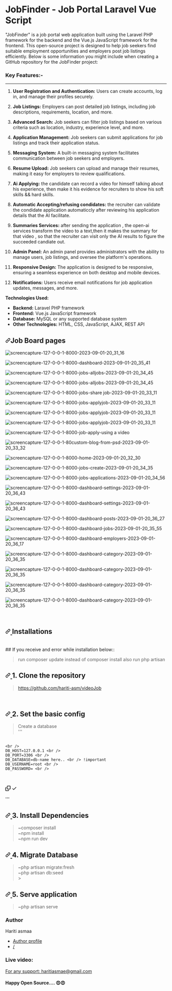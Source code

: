 
# JobFinder - Job Portal Laravel Vue Script
<p>"JobFinder" is a job portal web application built using the Laravel PHP framework for the backend and the Vue.js JavaScript framework for the frontend. This open-source project is designed to help job seekers find suitable employment opportunities and employers post job listings efficiently. Below is some information you might include when creating a GitHub repository for the JobFinder project:</p>


<div class="script-details">
  <h3>Key Features:-</h3>
  <hr>
  
<ol><li><p><strong>User Registration and Authentication:</strong> Users can create accounts, log in, and manage their profiles securely.</p></li><li><p><strong>Job Listings:</strong> Employers can post detailed job listings, including job descriptions, requirements, location, and more.</p></li><li><p><strong>Advanced Search:</strong> Job seekers can filter job listings based on various criteria such as location, industry, experience level, and more.</p></li><li><p><strong>Application Management:</strong> Job seekers can submit applications for job listings and track their application status.</p></li>
<li><p><strong>Messaging System:</strong> A built-in messaging system facilitates communication between job seekers and employers.</p></li>

<li><p><strong>Resume Upload:</strong> Job seekers can upload and manage their resumes, making it easy for employers to review qualifications.</p></li>

<li><p><strong>Ai Applying:</strong> the candidate can record a video for himself talking about his experience, then make it his evidence for recruiters to show his soft skills && hard skills.</p></li>
<li><p><strong>Automatic Accepting/refusing condidates:</strong> the recruiter can validate the condidate application automaticcly after reviewing his application details that the AI facilitate.</p></li>
<li><p><strong>Summaries Services:</strong> after sending the application , the open-ai services transform the video to a text,then it makes the summary for that video , so that the recruiter can visit only the AI results to figure the succeeded candiate out.</p></li>

<li><p><strong>Admin Panel:</strong> An admin panel provides administrators with the ability to manage users, job listings, and oversee the platform's operations.</p></li><li><p><strong>Responsive Design:</strong> The application is designed to be responsive, ensuring a seamless experience on both desktop and mobile devices.</p></li><li><p><strong>Notifications:</strong> Users receive email notifications for job application updates, messages, and more.</p></li></ol>
<p><strong>Technologies Used:</strong></p>
<ul><li><strong>Backend:</strong> Laravel PHP framework</li><li><strong>Frontend:</strong> Vue.js JavaScript framework</li><li><strong>Database:</strong> MySQL or any supported database system</li><li><strong>Other Technologies:</strong> HTML, CSS, JavaScript, AJAX, REST API</li></ul>



</div>



<h2 tabindex="-1" dir="auto"><a id="user-content-adminpanel-screenshot" class="anchor" aria-hidden="true" tabindex="-1" href="#adminpanel-screenshot"><svg class="octicon octicon-link" viewBox="0 0 16 16" version="1.1" width="16" height="16" aria-hidden="true"><path d="m7.775 3.275 1.25-1.25a3.5 3.5 0 1 1 4.95 4.95l-2.5 2.5a3.5 3.5 0 0 1-4.95 0 .751.751 0 0 1 .018-1.042.751.751 0 0 1 1.042-.018 1.998 1.998 0 0 0 2.83 0l2.5-2.5a2.002 2.002 0 0 0-2.83-2.83l-1.25 1.25a.751.751 0 0 1-1.042-.018.751.751 0 0 1-.018-1.042Zm-4.69 9.64a1.998 1.998 0 0 0 2.83 0l1.25-1.25a.751.751 0 0 1 1.042.018.751.751 0 0 1 .018 1.042l-1.25 1.25a3.5 3.5 0 1 1-4.95-4.95l2.5-2.5a3.5 3.5 0 0 1 4.95 0 .751.751 0 0 1-.018 1.042.751.751 0 0 1-1.042.018 1.998 1.998 0 0 0-2.83 0l-2.5 2.5a1.998 1.998 0 0 0 0 2.83Z"></path></svg></a>Job Board pages </h2>

![screencapture-127-0-0-1-8000-2023-09-01-20_31_16](public/assets/1.png)


![screencapture-127-0-0-1-8000-dashboard-2023-09-01-20_35_41](public/assets/testimonials.png)


![screencapture-127-0-0-1-8000-jobs-alljobs-2023-09-01-20_34_45](public/assets/all.png)


![screencapture-127-0-0-1-8000-jobs-alljobs-2023-09-01-20_34_45](public/assets/category.png)


![screencapture-127-0-0-1-8000-jobs-share job-2023-09-01-20_33_11](public/assets/share.png)


![screencapture-127-0-0-1-8000-jobs-applyjob-2023-09-01-20_33_11](public/assets/apply.png)


![screencapture-127-0-0-1-8000-jobs-applyjob-2023-09-01-20_33_11](public/assets/seeker_register.png)


![screencapture-127-0-0-1-8000-jobs-applyjob-2023-09-01-20_33_11](public/assets/edit_seeker_profile.png)


![screencapture-127-0-0-1-8000-job-apply-using a video](public/assets/automatic.png)


![screencapture-127-0-0-1-80custom-blog-from-psd-2023-09-01-20_33_32](public/assets/already.png)


![screencapture-127-0-0-1-8000-home-2023-09-01-20_32_30](public/assets/applied.png)


![screencapture-127-0-0-1-8000-jobs-create-2023-09-01-20_34_35](public/assets/add.png)


![screencapture-127-0-0-1-8000-jobs-applications-2023-09-01-20_34_56](public/assets/myjobs.png)


![screencapture-127-0-0-1-8000-dashboard-settings-2023-09-01-20_36_43](public/assets/applicants.png)


![screencapture-127-0-0-1-8000-dashboard-settings-2023-09-01-20_36_43](public/assets/transcript.png)


![screencapture-127-0-0-1-8000-dashboard-posts-2023-09-01-20_36_27](public/assets/posts.png)


![screencapture-127-0-0-1-8000-dashboard-jobs-2023-09-01-20_35_55](public/assets//adminj.png)


![screencapture-127-0-0-1-8000-dashboard-employers-2023-09-01-20_36_17](public/assets/candidates.png)


![screencapture-127-0-0-1-8000-dashboard-category-2023-09-01-20_36_35](public/assets/adminc.png)


![screencapture-127-0-0-1-8000-dashboard-category-2023-09-01-20_36_35](public/assets/verify.png)


![screencapture-127-0-0-1-8000-dashboard-category-2023-09-01-20_36_35](public/assets/confirm.png)


![screencapture-127-0-0-1-8000-dashboard-category-2023-09-01-20_36_35](public/assets/rejected.png)













<div class='install-script'>
<br>

  <h2 tabindex="-1" dir="auto">
    <a id="user-content-installations" class="anchor" aria-hidden="true" tabindex="-1" href="#installations">
      <svg class="octicon octicon-link" viewBox="0 0 16 16" version="1.1" width="16" height="16" aria-hidden="true">
        <path d="m7.775 3.275 1.25-1.25a3.5 3.5 0 1 1 4.95 4.95l-2.5 2.5a3.5 3.5 0 0 1-4.95 0 .751.751 0 0 1 .018-1.042.751.751 0 0 1 1.042-.018 1.998 1.998 0 0 0 2.83 0l2.5-2.5a2.002 2.002 0 0 0-2.83-2.83l-1.25 1.25a.751.751 0 0 1-1.042-.018.751.751 0 0 1-.018-1.042Zm-4.69 9.64a1.998 1.998 0 0 0 2.83 0l1.25-1.25a.751.751 0 0 1 1.042.018.751.751 0 0 1 .018 1.042l-1.25 1.25a3.5 3.5 0 1 1-4.95-4.95l2.5-2.5a3.5 3.5 0 0 1 4.95 0 .751.751 0 0 1-.018 1.042.751.751 0 0 1-1.042.018 1.998 1.998 0 0 0-2.83 0l-2.5 2.5a1.998 1.998 0 0 0 0 2.83Z"></path>
      </svg>
    </a>Installations
  </h2>
  <br> ## If you receive and error while installation below:: <blockquote>
    <p dir="auto">run composer update instead of composer install also run php artisan </p>
  </blockquote>
  <h2 tabindex="-1" dir="auto">
    <a id="user-content-1-clone-the-repository" class="anchor" aria-hidden="true" tabindex="-1" href="#1-clone-the-repository">
      <svg class="octicon octicon-link" viewBox="0 0 16 16" version="1.1" width="16" height="16" aria-hidden="true">
        <path d="m7.775 3.275 1.25-1.25a3.5 3.5 0 1 1 4.95 4.95l-2.5 2.5a3.5 3.5 0 0 1-4.95 0 .751.751 0 0 1 .018-1.042.751.751 0 0 1 1.042-.018 1.998 1.998 0 0 0 2.83 0l2.5-2.5a2.002 2.002 0 0 0-2.83-2.83l-1.25 1.25a.751.751 0 0 1-1.042-.018.751.751 0 0 1-.018-1.042Zm-4.69 9.64a1.998 1.998 0 0 0 2.83 0l1.25-1.25a.751.751 0 0 1 1.042.018.751.751 0 0 1 .018 1.042l-1.25 1.25a3.5 3.5 0 1 1-4.95-4.95l2.5-2.5a3.5 3.5 0 0 1 4.95 0 .751.751 0 0 1-.018 1.042.751.751 0 0 1-1.042.018 1.998 1.998 0 0 0-2.83 0l-2.5 2.5a1.998 1.998 0 0 0 0 2.83Z"></path>
      </svg>
    </a>1. Clone the repository
  </h2>
  <blockquote>
    <p dir="auto">
      <a href="https://github.com/hariti-asm/videoJob/">https://github.com/hariti-asm/videoJob</a>
    </p>
  </blockquote>
  <br>
  <h2 tabindex="-1" dir="auto">
    <a id="user-content-2-set-the-basic-config" class="anchor" aria-hidden="true" tabindex="-1" href="#2-set-the-basic-config">
      <svg class="octicon octicon-link" viewBox="0 0 16 16" version="1.1" width="16" height="16" aria-hidden="true">
        <path d="m7.775 3.275 1.25-1.25a3.5 3.5 0 1 1 4.95 4.95l-2.5 2.5a3.5 3.5 0 0 1-4.95 0 .751.751 0 0 1 .018-1.042.751.751 0 0 1 1.042-.018 1.998 1.998 0 0 0 2.83 0l2.5-2.5a2.002 2.002 0 0 0-2.83-2.83l-1.25 1.25a.751.751 0 0 1-1.042-.018.751.751 0 0 1-.018-1.042Zm-4.69 9.64a1.998 1.998 0 0 0 2.83 0l1.25-1.25a.751.751 0 0 1 1.042.018.751.751 0 0 1 .018 1.042l-1.25 1.25a3.5 3.5 0 1 1-4.95-4.95l2.5-2.5a3.5 3.5 0 0 1 4.95 0 .751.751 0 0 1-.018 1.042.751.751 0 0 1-1.042.018 1.998 1.998 0 0 0-2.83 0l-2.5 2.5a1.998 1.998 0 0 0 0 2.83Z"></path>
      </svg>
    </a>2. Set the basic config
  </h2>
  <blockquote>
    <p dir="auto">Create a database <br> ''' <br>
    </p>
  </blockquote>
  <div class="snippet-clipboard-content notranslate position-relative overflow-auto">
    <pre class="notranslate">
																								<code>DB_CONNECTION=mysql &lt;br /&gt;
DB_HOST=127.0.0.1 &lt;br /&gt;
DB_PORT=3306 &lt;br /&gt;
DB_DATABASE=db-name here.. &lt;br /&gt; !important
DB_USERNAME=root &lt;br /&gt;
DB_PASSWORD= &lt;br /&gt;
</code>
																							</pre>
    <div class="zeroclipboard-container position-absolute right-0 top-0">
      <clipboard-copy aria-label="Copy" class="ClipboardButton btn js-clipboard-copy m-2 p-0 tooltipped-no-delay" data-copy-feedback="Copied!" data-tooltip-direction="w" value="DB_CONNECTION=mysql 
																									<br />
DB_HOST=127.0.0.1 
																									<br />
DB_PORT=3306 
																									<br />
DB_DATABASE=larajob 
																									<br /> !important
DB_USERNAME=root 
																									<br />
DB_PASSWORD= 
																									<br />" tabindex="0" role="button">
        <svg aria-hidden="true" height="16" viewBox="0 0 16 16" version="1.1" width="16" data-view-component="true" class="octicon octicon-copy js-clipboard-copy-icon m-2">
          <path d="M0 6.75C0 5.784.784 5 1.75 5h1.5a.75.75 0 0 1 0 1.5h-1.5a.25.25 0 0 0-.25.25v7.5c0 .138.112.25.25.25h7.5a.25.25 0 0 0 .25-.25v-1.5a.75.75 0 0 1 1.5 0v1.5A1.75 1.75 0 0 1 9.25 16h-7.5A1.75 1.75 0 0 1 0 14.25Z"></path>
          <path d="M5 1.75C5 .784 5.784 0 6.75 0h7.5C15.216 0 16 .784 16 1.75v7.5A1.75 1.75 0 0 1 14.25 11h-7.5A1.75 1.75 0 0 1 5 9.25Zm1.75-.25a.25.25 0 0 0-.25.25v7.5c0 .138.112.25.25.25h7.5a.25.25 0 0 0 .25-.25v-7.5a.25.25 0 0 0-.25-.25Z"></path>
        </svg>
        <svg aria-hidden="true" height="16" viewBox="0 0 16 16" version="1.1" width="16" data-view-component="true" class="octicon octicon-check js-clipboard-check-icon color-fg-success d-none m-2">
          <path d="M13.78 4.22a.75.75 0 0 1 0 1.06l-7.25 7.25a.75.75 0 0 1-1.06 0L2.22 9.28a.751.751 0 0 1 .018-1.042.751.751 0 0 1 1.042-.018L6 10.94l6.72-6.72a.75.75 0 0 1 1.06 0Z"></path>
        </svg>
      </clipboard-copy>
    </div>
  </div>
  <p dir="auto">''' <br>
  </p>
  <h2 tabindex="-1" dir="auto">
    <a id="user-content-3-install-dependencies" class="anchor" aria-hidden="true" tabindex="-1" href="#3-install-dependencies">
      <svg class="octicon octicon-link" viewBox="0 0 16 16" version="1.1" width="16" height="16" aria-hidden="true">
        <path d="m7.775 3.275 1.25-1.25a3.5 3.5 0 1 1 4.95 4.95l-2.5 2.5a3.5 3.5 0 0 1-4.95 0 .751.751 0 0 1 .018-1.042.751.751 0 0 1 1.042-.018 1.998 1.998 0 0 0 2.83 0l2.5-2.5a2.002 2.002 0 0 0-2.83-2.83l-1.25 1.25a.751.751 0 0 1-1.042-.018.751.751 0 0 1-.018-1.042Zm-4.69 9.64a1.998 1.998 0 0 0 2.83 0l1.25-1.25a.751.751 0 0 1 1.042.018.751.751 0 0 1 .018 1.042l-1.25 1.25a3.5 3.5 0 1 1-4.95-4.95l2.5-2.5a3.5 3.5 0 0 1 4.95 0 .751.751 0 0 1-.018 1.042.751.751 0 0 1-1.042.018 1.998 1.998 0 0 0-2.83 0l-2.5 2.5a1.998 1.998 0 0 0 0 2.83Z"></path>
      </svg>
    </a>3. Install Dependencies
  </h2>
  <blockquote>
    <p dir="auto">~composer install <br> ~npm install <br> ~npm run dev <br>
    </p>
  </blockquote>
  <h2 tabindex="-1" dir="auto">
    <a id="user-content-4-migrate-database" class="anchor" aria-hidden="true" tabindex="-1" href="#4-migrate-database">
      <svg class="octicon octicon-link" viewBox="0 0 16 16" version="1.1" width="16" height="16" aria-hidden="true">
        <path d="m7.775 3.275 1.25-1.25a3.5 3.5 0 1 1 4.95 4.95l-2.5 2.5a3.5 3.5 0 0 1-4.95 0 .751.751 0 0 1 .018-1.042.751.751 0 0 1 1.042-.018 1.998 1.998 0 0 0 2.83 0l2.5-2.5a2.002 2.002 0 0 0-2.83-2.83l-1.25 1.25a.751.751 0 0 1-1.042-.018.751.751 0 0 1-.018-1.042Zm-4.69 9.64a1.998 1.998 0 0 0 2.83 0l1.25-1.25a.751.751 0 0 1 1.042.018.751.751 0 0 1 .018 1.042l-1.25 1.25a3.5 3.5 0 1 1-4.95-4.95l2.5-2.5a3.5 3.5 0 0 1 4.95 0 .751.751 0 0 1-.018 1.042.751.751 0 0 1-1.042.018 1.998 1.998 0 0 0-2.83 0l-2.5 2.5a1.998 1.998 0 0 0 0 2.83Z"></path>
      </svg>
    </a>4. Migrate Database
  </h2>
  <blockquote>
    <p dir="auto">~php artisan migrate:fresh <br> ~php artisan db:seed <br> &gt; <br>
    </p>
  </blockquote>
  <h2 tabindex="-1" dir="auto">
    <a id="user-content-5-serve-application" class="anchor" aria-hidden="true" tabindex="-1" href="#5-serve-application">
      <svg class="octicon octicon-link" viewBox="0 0 16 16" version="1.1" width="16" height="16" aria-hidden="true">
        <path d="m7.775 3.275 1.25-1.25a3.5 3.5 0 1 1 4.95 4.95l-2.5 2.5a3.5 3.5 0 0 1-4.95 0 .751.751 0 0 1 .018-1.042.751.751 0 0 1 1.042-.018 1.998 1.998 0 0 0 2.83 0l2.5-2.5a2.002 2.002 0 0 0-2.83-2.83l-1.25 1.25a.751.751 0 0 1-1.042-.018.751.751 0 0 1-.018-1.042Zm-4.69 9.64a1.998 1.998 0 0 0 2.83 0l1.25-1.25a.751.751 0 0 1 1.042.018.751.751 0 0 1 .018 1.042l-1.25 1.25a3.5 3.5 0 1 1-4.95-4.95l2.5-2.5a3.5 3.5 0 0 1 4.95 0 .751.751 0 0 1-.018 1.042.751.751 0 0 1-1.042.018 1.998 1.998 0 0 0-2.83 0l-2.5 2.5a1.998 1.998 0 0 0 0 2.83Z"></path>
      </svg>
    </a>5. Serve application
  </h2>
  <blockquote>
    <p dir="auto">~php artisan serve <br>
    </p>
  </blockquote>



<h3>Author</h3>
<span>Hariti asmaa</span>
<ul>
  <li><a href='https://github.com/hariti-asm/'>Author profile</a></li>
   <li><a href='https://github.com/hariti-asm/'>/</a></li>
</ul>

<h3>Live video: </h3>
<a href="mailto:haritiasmae@gmail.com">For any support: haritiasmae@gmail.com</a>

<h4>Happy Open Source.... 😍😍</h4>


</p>

</div>

